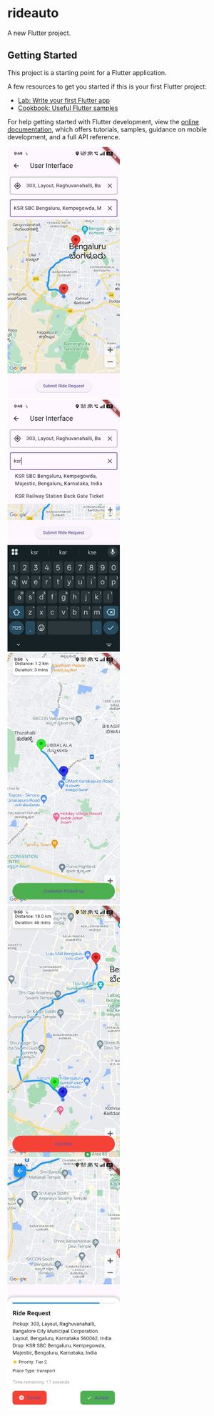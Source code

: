 # rideauto

A new Flutter project.

## Getting Started

This project is a starting point for a Flutter application.

A few resources to get you started if this is your first Flutter project:

- [Lab: Write your first Flutter app](https://docs.flutter.dev/get-started/codelab)
- [Cookbook: Useful Flutter samples](https://docs.flutter.dev/cookbook)

For help getting started with Flutter development, view the
[online documentation](https://docs.flutter.dev/), which offers tutorials,
samples, guidance on mobile development, and a full API reference.

<img src="assets/image1" alt="Description of image" width="50%" height="50%">
<img src="assets/image2" alt="Description of image" width="50%" height="50%">
<img src="assets/image3" alt="Description of image" width="50%" height="50%">
<img src="assets/image4" alt="Description of image" width="50%" height="50%">
<img src="assets/image5" alt="Description of image" width="50%" height="50%">
